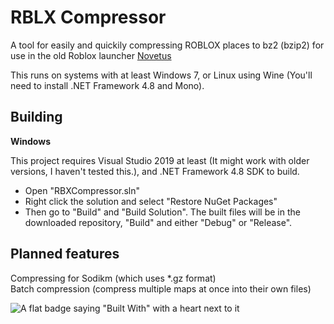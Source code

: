 # RBLX Compressor       
A tool for easily and quickily compressing ROBLOX places to bz2 (bzip2) for use in the old Roblox launcher [Novetus](https://bitl.itch.io/novetus)

This runs on systems with at least Windows 7, or Linux using Wine (You'll need to install .NET Framework 4.8 and Mono).
## Building
**Windows**

This project requires Visual Studio 2019 at least (It might work with older versions, I haven't tested this.), and .NET Framework 4.8 SDK to build. 
* Open "RBXCompressor.sln"
* Right click the solution and select "Restore NuGet Packages"
* Then go to "Build" and "Build Solution". The built files will be in the downloaded repository, "Build" and either "Debug" or "Release".

## Planned features
Compressing for Sodikm (which uses *.gz format)\
Batch compression (compress multiple maps at once into their own files) 


![A flat badge saying "Built With" with a heart next to it](https://forthebadge.com/images/badges/built-with-love.svg)